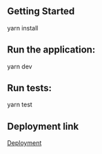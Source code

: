 ## Getting Started

yarn install

## Run the application:

yarn dev

## Run tests:

yarn test

## Deployment link

[Deployment](https://int-test-rho.vercel.app/)
